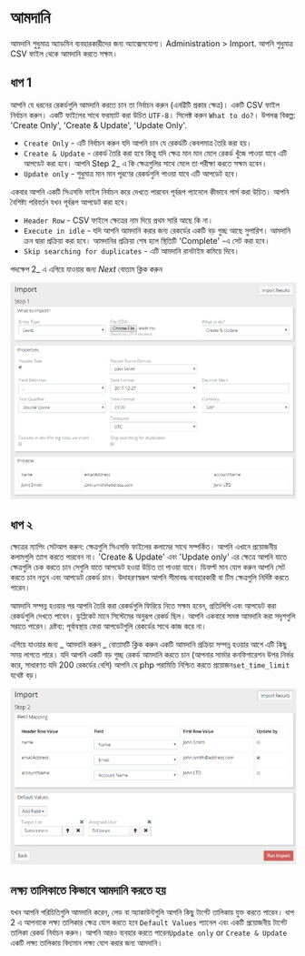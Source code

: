 # আমদানি

আমদানি শুধুমাত্র অ্যাডমিন ব্যবহারকারীদের জন্য অ্যাক্সেসযোগ্য। Administration > Import. আপনি শুধুমাত্র CSV ফাইল থেকে আমদানি করতে সক্ষম।

## ধাপ 1

আপনি যে ধরনের রেকর্ডগুলি আমদানি করতে চান তা নির্বাচন করুন (এনট্টিটি প্রকার ক্ষেত্র)।
একটি CSV ফাইল নির্বাচন করুন। একটি ফাইলের সাথে ফরম্যাট করা উচিত `UTF-8`।
সিলেক্ট করুন `What to do?`। উপলব্ধ বিকল্প: 'Create Only', 'Create & Update', 'Update Only'.

* `Create Only` - এটি নির্বাচন করুন যদি আপনি চান যে রেকর্ডটি কেবলমাত্র তৈরি করা হয়।
* `Create & Update` - রেকর্ড তৈরি করা হবে কিন্তু যদি ক্ষেত্র মান মান মেলে রেকর্ড খুঁজে পাওয়া যাবে এটি আপডেট করা হবে। আপনি Step 2_ এ কি ক্ষেত্রগুলির সাথে মেলে তা পরীক্ষা করতে সক্ষম হবেন।
* `Update only` - শুধুমাত্র মান মান পূরণের রেকর্ডগুলি পাওয়া যাবে এটি আপডেট হবে।

একবার আপনি একটি সিএসভি ফাইল নির্বাচন করে দেখতে পারবেন পূর্বরূপ প্যানেলে কীভাবে পার্স করা উচিত। আপনি বৈশিষ্ট্য পরিবর্তন যখন পূর্বরূপ আপডেট করা হবে।

* `Header Row` - CSV ফাইলে ক্ষেত্রের নাম দিয়ে প্রথম সারি আছে কি না।
* `Execute in idle` - যদি আপনি আমদানি করার জন্য রেকর্ডের একটি বড় গুচ্ছ আছে সুপারিশ। আমদানি ক্রন দ্বারা প্রক্রিয়া করা হবে। আমদানির প্রক্রিয়া শেষ হলে স্থিতিটি 'Complete' -এ সেট করা হবে।
* `Skip searching for duplicates` - এটি আমদানি রানটাইম কমিয়ে দিবে।

পদক্ষেপ 2_ এ এগিয়ে যাওয়ার জন্য _Next_ বোতাম ক্লিক করুন

![1](https://raw.githubusercontent.com/espocrm/documentation/master/docs/_static/images/administration/import/step-1.png)

## ধাপ ২

ক্ষেত্রের ম্যাপিং সেটআপ করুন: ক্ষেত্রগুলি সিএসভি ফাইলের কলামের সাথে সম্পর্কিত। আপনি এখানে প্রয়োজনীয় কলামগুলি ত্যাগ করতে পারবেন না।
'Create & Update' এবং 'Update only' এর ক্ষেত্রে আপনি যাতে ক্ষেত্রগুলি চেক করতে চান সেগুলি যাতে আপডেট হওয়া উচিত তা পাওয়া যাবে।
ডিফল্ট মান যোগ করুন আপনি সেট করতে চান নতুন এবং আপডেট রেকর্ড চান। উদাহরণস্বরূপ আপনি সীমাবদ্ধ ব্যবহারকারী বা টিম ক্ষেত্রগুলি নির্দিষ্ট করতে পারেন।

আমদানি সম্পন্ন হওয়ার পর আপনি তৈরি করা রেকর্ডগুলি ফিরিয়ে নিতে সক্ষম হবেন, প্রতিলিপি এবং আপডেট করা রেকর্ডগুলি দেখতে পাবেন। ডুপ্লিকেট মানে সিস্টেমের অনুরূপ রেকর্ড ছিল। আপনি একবারে সমস্ত আমদানি করা সদৃশগুলি সরাতে পারেন। দ্রষ্টব্য: পূর্বাবস্থায় ফেরা আপডেটগুলি রেকর্ডের সাথে কাজ করে না।

এগিয়ে যাওয়ার জন্য _ আমদানি করুন _ বোতামটি ক্লিক করুন একটি আমদানি প্রক্রিয়া সম্পন্ন হওয়ার আগে এটি কিছু সময় লাগতে পারে। যদি আপনি একটি বড় গুচ্ছ রেকর্ড আমদানি করতে চান (আপনার সার্ভার কনফিগারেশন উপর নির্ভর করে, সাধারণত যদি 200 রেকর্ডের বেশি) আপনি যে php পরামিতি নিশ্চিত করতে প্রয়োজন`set_time_limit` যথেষ্ট বড়।

![2](https://raw.githubusercontent.com/espocrm/documentation/master/docs/_static/images/administration/import/step-2.png)

## লক্ষ্য তালিকাতে কিভাবে আমদানি করতে হয়

যখন আপনি পরিচিতিগুলি আমদানি করেন, লেড বা অ্যাকাউন্টগুলি আপনি কিছু টার্গেট তালিকায় যুক্ত করতে পারেন। ধাপ 2 এ আপনাকে লক্ষ্য তালিকার ক্ষেত্র যোগ করতে হবে `Default Values` প্যানেল এবং একটি প্রয়োজনীয় টার্গেট তালিকা রেকর্ড নির্বাচন করুন। আপনি আরও ব্যবহার করতে পারেন`Update only` or `Create & Update` একটি লক্ষ্য তালিকায় বিদ্যমান লক্ষ্য যোগ করার জন্য আমদানি।
